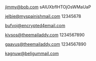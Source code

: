 jimmy@bob.com
sAlUXbfIHTOjOsWMaUaP

jelbie@myspainishmail.com
12345678


bufvoj@encrypted4email.com

kivsos@theemailaddy.com
1234567890

gaavus@theemailaddy.com
1234567890

kagnuw@beligummail.com